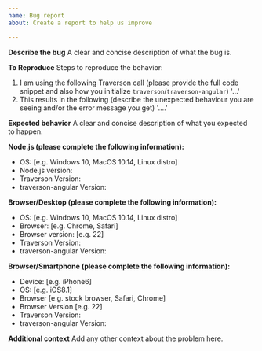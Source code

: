 ```yaml
---
name: Bug report
about: Create a report to help us improve

---
```


**Describe the bug**
A clear and concise description of what the bug is.

**To Reproduce**
Steps to reproduce the behavior:
1. I am using the following Traverson call (please provide the full code snippet and also how you initialize `traverson`/`traverson-angular`) '...'
2. This results in the following (describe the unexpected behaviour you are seeing and/or the error message you get) '....'

**Expected behavior**
A clear and concise description of what you expected to happen.

**Node.js (please complete the following information):**
 - OS: [e.g. Windows 10, MacOS 10.14, Linux distro]
 - Node.js version:
 - Traverson Version:
 - traverson-angular Version:

**Browser/Desktop (please complete the following information):**
 - OS: [e.g. Windows 10, MacOS 10.14, Linux distro]
 - Browser: [e.g. Chrome, Safari]
 - Browser version: [e.g. 22]
 - Traverson Version:
 - traverson-angular Version:

**Browser/Smartphone (please complete the following information):**
 - Device: [e.g. iPhone6]
 - OS: [e.g. iOS8.1]
 - Browser [e.g. stock browser, Safari, Chrome]
 - Browser Version [e.g. 22]
 - Traverson Version:
 - traverson-angular Version:

**Additional context**
Add any other context about the problem here.
